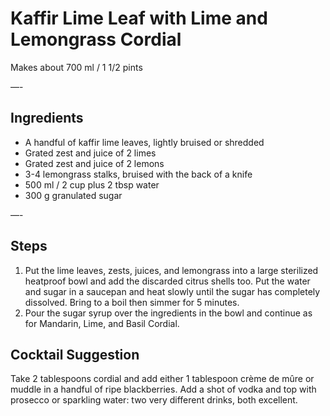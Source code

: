 # Kaffir Lime Leaf with Lime and Lemongrass Cordial

Makes about 700 ml / 1 1/2 pints

—-

## Ingredients

* A handful of kaffir lime leaves, lightly bruised or shredded
* Grated zest and juice of 2 limes
* Grated zest and juice of 2 lemons
* 3-4 lemongrass stalks, bruised with the back of a knife
* 500 ml / 2 cup plus 2 tbsp water
* 300 g granulated sugar

—-

## Steps

1.  Put the lime leaves, zests, juices, and lemongrass into a large sterilized heatproof bowl and add the discarded citrus shells too. Put the water and sugar in a saucepan and heat slowly until the sugar has completely dissolved. Bring to a boil then simmer for 5 minutes.
2.  Pour the sugar syrup over the ingredients in the bowl and continue as for Mandarin, Lime, and Basil Cordial.

## Cocktail Suggestion

Take 2 tablespoons cordial and add either 1 tablespoon crème de mûre or muddle in a handful of ripe blackberries. Add a shot of vodka and top with prosecco or sparkling water: two very different drinks, both excellent.
